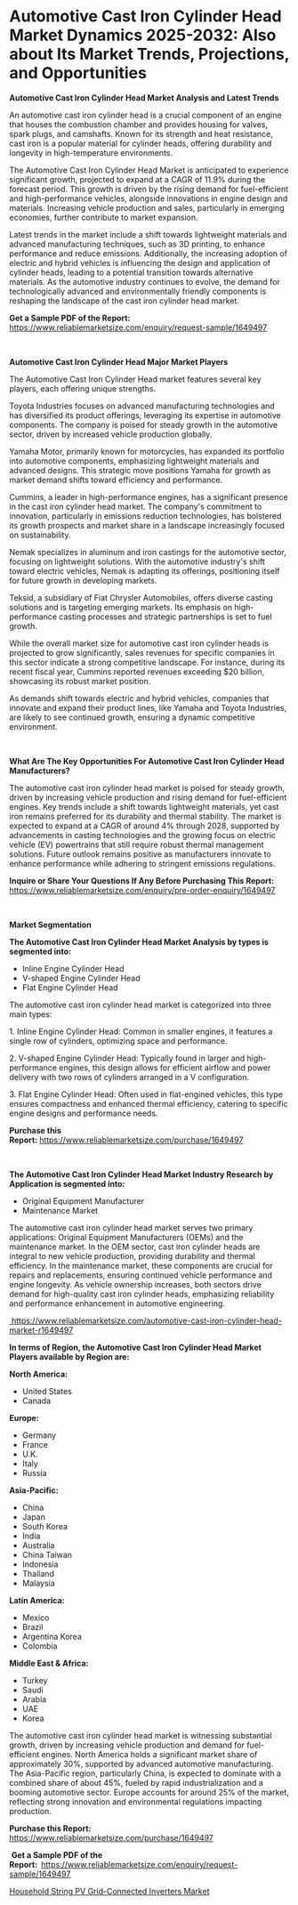 <p><h1>Automotive Cast Iron Cylinder Head Market Dynamics 2025-2032: Also about Its Market Trends, Projections, and Opportunities</h1></p><p><strong>Automotive Cast Iron Cylinder Head Market Analysis and Latest Trends</strong></p>
<p><p>An automotive cast iron cylinder head is a crucial component of an engine that houses the combustion chamber and provides housing for valves, spark plugs, and camshafts. Known for its strength and heat resistance, cast iron is a popular material for cylinder heads, offering durability and longevity in high-temperature environments.</p><p>The Automotive Cast Iron Cylinder Head Market is anticipated to experience significant growth, projected to expand at a CAGR of 11.9% during the forecast period. This growth is driven by the rising demand for fuel-efficient and high-performance vehicles, alongside innovations in engine design and materials. Increasing vehicle production and sales, particularly in emerging economies, further contribute to market expansion.</p><p>Latest trends in the market include a shift towards lightweight materials and advanced manufacturing techniques, such as 3D printing, to enhance performance and reduce emissions. Additionally, the increasing adoption of electric and hybrid vehicles is influencing the design and application of cylinder heads, leading to a potential transition towards alternative materials. As the automotive industry continues to evolve, the demand for technologically advanced and environmentally friendly components is reshaping the landscape of the cast iron cylinder head market.</p></p>
<p><strong>Get a Sample PDF of the Report:&nbsp;</strong> <a href="https://www.reliablemarketsize.com/enquiry/request-sample/1649497?utm_campaign=2946&utm_medium=2&utm_source=Github&utm_content=ia&utm_term=26032025&utm_id=automotive-cast-iron-cylinder-head">https://www.reliablemarketsize.com/enquiry/request-sample/1649497</a></p>
<p>&nbsp;</p>
<p><strong>Automotive Cast Iron Cylinder Head Major Market Players</strong></p>
<p><p>The Automotive Cast Iron Cylinder Head market features several key players, each offering unique strengths. </p><p>Toyota Industries focuses on advanced manufacturing technologies and has diversified its product offerings, leveraging its expertise in automotive components. The company is poised for steady growth in the automotive sector, driven by increased vehicle production globally.</p><p>Yamaha Motor, primarily known for motorcycles, has expanded its portfolio into automotive components, emphasizing lightweight materials and advanced designs. This strategic move positions Yamaha for growth as market demand shifts toward efficiency and performance.</p><p>Cummins, a leader in high-performance engines, has a significant presence in the cast iron cylinder head market. The company's commitment to innovation, particularly in emissions reduction technologies, has bolstered its growth prospects and market share in a landscape increasingly focused on sustainability.</p><p>Nemak specializes in aluminum and iron castings for the automotive sector, focusing on lightweight solutions. With the automotive industry's shift toward electric vehicles, Nemak is adapting its offerings, positioning itself for future growth in developing markets.</p><p>Teksid, a subsidiary of Fiat Chrysler Automobiles, offers diverse casting solutions and is targeting emerging markets. Its emphasis on high-performance casting processes and strategic partnerships is set to fuel growth.</p><p>While the overall market size for automotive cast iron cylinder heads is projected to grow significantly, sales revenues for specific companies in this sector indicate a strong competitive landscape. For instance, during its recent fiscal year, Cummins reported revenues exceeding $20 billion, showcasing its robust market position. </p><p>As demands shift towards electric and hybrid vehicles, companies that innovate and expand their product lines, like Yamaha and Toyota Industries, are likely to see continued growth, ensuring a dynamic competitive environment.</p></p>
<p>&nbsp;</p>
<p><strong>What Are The Key Opportunities For Automotive Cast Iron Cylinder Head Manufacturers?</strong></p>
<p><p>The automotive cast iron cylinder head market is poised for steady growth, driven by increasing vehicle production and rising demand for fuel-efficient engines. Key trends include a shift towards lightweight materials, yet cast iron remains preferred for its durability and thermal stability. The market is expected to expand at a CAGR of around 4% through 2028, supported by advancements in casting technologies and the growing focus on electric vehicle (EV) powertrains that still require robust thermal management solutions. Future outlook remains positive as manufacturers innovate to enhance performance while adhering to stringent emissions regulations.</p></p>
<p><strong>Inquire or Share Your Questions If Any Before Purchasing This Report:</strong> <a href="https://www.reliablemarketsize.com/enquiry/pre-order-enquiry/1649497?utm_campaign=2946&utm_medium=2&utm_source=Github&utm_content=ia&utm_term=26032025&utm_id=automotive-cast-iron-cylinder-head">https://www.reliablemarketsize.com/enquiry/pre-order-enquiry/1649497</a></p>
<p>&nbsp;</p>
<p><strong>Market Segmentation</strong></p>
<p><strong>The Automotive Cast Iron Cylinder Head Market Analysis by types is segmented into:</strong></p>
<p><ul><li>Inline Engine Cylinder Head</li><li>V-shaped Engine Cylinder Head</li><li>Flat Engine Cylinder Head</li></ul></p>
<p><p>The automotive cast iron cylinder head market is categorized into three main types: </p><p>1. Inline Engine Cylinder Head: Common in smaller engines, it features a single row of cylinders, optimizing space and performance.</p><p>2. V-shaped Engine Cylinder Head: Typically found in larger and high-performance engines, this design allows for efficient airflow and power delivery with two rows of cylinders arranged in a V configuration.</p><p>3. Flat Engine Cylinder Head: Often used in flat-engined vehicles, this type ensures compactness and enhanced thermal efficiency, catering to specific engine designs and performance needs.</p></p>
<p><strong>Purchase this Report:&nbsp;</strong><a href="https://www.reliablemarketsize.com/purchase/1649497?utm_campaign=2946&utm_medium=2&utm_source=Github&utm_content=ia&utm_term=26032025&utm_id=automotive-cast-iron-cylinder-head">https://www.reliablemarketsize.com/purchase/1649497</a></p>
<p>&nbsp;</p>
<p><strong>The Automotive Cast Iron Cylinder Head Market Industry Research by Application is segmented into:</strong></p>
<p><ul><li>Original Equipment Manufacturer</li><li>Maintenance Market</li></ul></p>
<p><p>The automotive cast iron cylinder head market serves two primary applications: Original Equipment Manufacturers (OEMs) and the maintenance market. In the OEM sector, cast iron cylinder heads are integral to new vehicle production, providing durability and thermal efficiency. In the maintenance market, these components are crucial for repairs and replacements, ensuring continued vehicle performance and engine longevity. As vehicle ownership increases, both sectors drive demand for high-quality cast iron cylinder heads, emphasizing reliability and performance enhancement in automotive engineering.</p></p>
<p><a href="https://www.reliablemarketsize.com/automotive-cast-iron-cylinder-head-market-r1649497?utm_campaign=2946&utm_medium=2&utm_source=Github&utm_content=ia&utm_term=26032025&utm_id=automotive-cast-iron-cylinder-head">&nbsp;https://www.reliablemarketsize.com/automotive-cast-iron-cylinder-head-market-r1649497</a></p>
<p><strong>In terms of Region, the Automotive Cast Iron Cylinder Head Market Players available by Region are:</strong></p>
<p>
    <p> <strong> North America: </strong>
        <ul>
            <li>United States</li>
            <li>Canada</li>
        </ul>
        </p> 
    <p> <strong> Europe: </strong>
        <ul>
            <li>Germany</li>
            <li>France</li>
            <li>U.K.</li>
            <li>Italy</li>
            <li>Russia</li>
        </ul>
        </p> 
    <p> <strong> Asia-Pacific: </strong>
        <ul>
            <li>China</li>
            <li>Japan</li>
            <li>South Korea</li>
            <li>India</li>
            <li>Australia</li>
            <li>China Taiwan</li>
            <li>Indonesia</li>
            <li>Thailand</li>
            <li>Malaysia</li>
        </ul>
        </p> 
    <p> <strong> Latin America: </strong>
        <ul>
            <li>Mexico</li>
            <li>Brazil</li>
            <li>Argentina Korea</li>
            <li>Colombia</li>
        </ul>
        </p> 
    <p> <strong> Middle East & Africa: </strong>
        <ul>
            <li>Turkey</li>
            <li>Saudi</li>
            <li>Arabia</li>
            <li>UAE</li>
            <li>Korea</li>
        </ul>
    </p>
    </p>
<p><p>The automotive cast iron cylinder head market is witnessing substantial growth, driven by increasing vehicle production and demand for fuel-efficient engines. North America holds a significant market share of approximately 30%, supported by advanced automotive manufacturing. The Asia-Pacific region, particularly China, is expected to dominate with a combined share of about 45%, fueled by rapid industrialization and a booming automotive sector. Europe accounts for around 25% of the market, reflecting strong innovation and environmental regulations impacting production.</p></p>
<p><strong>Purchase this Report: </strong><a href="https://www.reliablemarketsize.com/purchase/1649497?utm_campaign=2946&utm_medium=2&utm_source=Github&utm_content=ia&utm_term=26032025&utm_id=automotive-cast-iron-cylinder-head">https://www.reliablemarketsize.com/purchase/1649497</a></p>
<p>&nbsp;<strong>Get a Sample PDF of the Report:&nbsp;&nbsp;</strong><a href="https://www.reliablemarketsize.com/enquiry/request-sample/1649497?utm_campaign=2946&utm_medium=2&utm_source=Github&utm_content=ia&utm_term=26032025&utm_id=automotive-cast-iron-cylinder-head">https://www.reliablemarketsize.com/enquiry/request-sample/1649497</a></p>
<p><strong></strong></p>
<p><p><a href="https://github.com/saroarmaicky/Market-Research-Report-List-1/blob/main/household-string-pv-grid-connected-inverters-market.md?utm_campaign=2946&utm_medium=2&utm_source=Github&utm_content=ia&utm_term=26032025&utm_id=automotive-cast-iron-cylinder-head">Household String PV Grid-Connected Inverters Market</a></p></p>